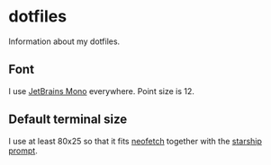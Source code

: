 # dotfiles

Information about my dotfiles.

## Font

I use [JetBrains Mono](https://www.jetbrains.com/lp/mono/) everywhere.
Point size is 12.

## Default terminal size

I use at least 80x25 so that it fits
[neofetch](https://github.com/dylanaraps/neofetch) together with the
[starship prompt](https://starship.rs/).
